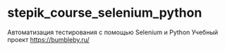 # stepik_course_selenium_python
Автоматизация тестирования с помощью Selenium и Python
Учебный проект https://bumbleby.ru/


